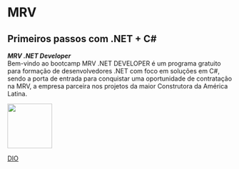 # MRV
## Primeiros passos com .NET + C#  

***MRV .NET Developer***  
Bem-vindo ao bootcamp MRV .NET DEVELOPER é um programa gratuito para formação de desenvolvedores .NET com foco em soluções em C#, sendo a porta de entrada para conquistar uma oportunidade de contratação na MRV, a empresa parceira nos projetos da maior Construtora da América Latina.  



<img src="https://user-images.githubusercontent.com/77255300/110392946-83131a80-8048-11eb-9dde-4d79d21fe05d.png" width=100>


[DIO](https://digitalinnovation.one/)  

